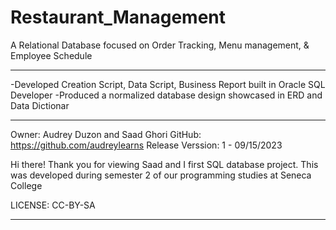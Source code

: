 # Restaurant_Management
A Relational Database focused on Order Tracking, Menu management, &amp; Employee Schedule
***

-Developed Creation Script, Data Script, Business Report built in Oracle SQL Developer
-Produced a normalized database design showcased in ERD and Data Dictionar

***
Owner: Audrey Duzon and Saad Ghori
GitHub: https://github.com/audreylearns
Release Verssion: 1 - 09/15/2023

Hi there!
Thank you for viewing Saad and I first SQL database project. 
This was developed during semester 2 of our programming studies at Seneca College

LICENSE: CC-BY-SA
***
